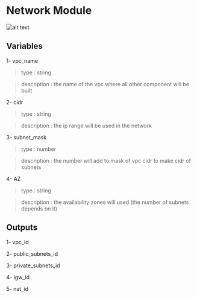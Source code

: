 # Network Module

![alt text](http://url/to/img.png)

## Variables

1- vpc_name

> type        : string

> description : the name of the vpc where all other component will be built

2- cidr

> type        : string

> description : the ip range will be used in the network

3- subnet_mask

> type        : number

> description : the number will add to mask of vpc cidr to make cidr of subnets

4- AZ

> type        : string

> description : the availability zones will used (the number of subnets depends on it)

## Outputs 

1- vpc_id

2- public_subnets_id

3- private_subnets_id

4- igw_id

5- nat_id
